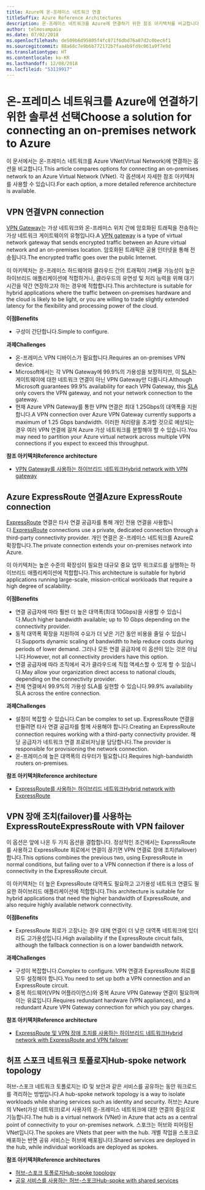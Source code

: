 ```yaml
---
title: Azure에 온-프레미스 네트워크 연결
titleSuffix: Azure Reference Architectures
description: 온-프레미스 네트워크를 Azure에 연결하기 위한 참조 아키텍처를 비교합니다.
author: telmosampaio
ms.date: 07/02/2018
ms.openlocfilehash: de509b6d95805f4fc871f6dbd76a87d2c0bec6f1
ms.sourcegitcommit: 88a68c7e9b6b772172b7faa4b9fd9c061a9f7e9d
ms.translationtype: HT
ms.contentlocale: ko-KR
ms.lasthandoff: 12/08/2018
ms.locfileid: "53119917"
---
```

# <a name="choose-a-solution-for-connecting-an-on-premises-network-to-azure"></a><span data-ttu-id="7748b-103">온-프레미스 네트워크를 Azure에 연결하기 위한 솔루션 선택</span><span class="sxs-lookup"><span data-stu-id="7748b-103">Choose a solution for connecting an on-premises network to Azure</span></span>

<span data-ttu-id="7748b-104">이 문서에서는 온-프레미스 네트워크를 Azure VNet(Virtual Network)에 연결하는 옵션을 비교합니다.</span><span class="sxs-lookup"><span data-stu-id="7748b-104">This article compares options for connecting an on-premises network to an Azure Virtual Network (VNet).</span></span> <span data-ttu-id="7748b-105">각 옵션에서 자세한 참조 아키텍처를 사용할 수 있습니다.</span><span class="sxs-lookup"><span data-stu-id="7748b-105">For each option, a more detailed reference architecture is available.</span></span>

## <a name="vpn-connection"></a><span data-ttu-id="7748b-106">VPN 연결</span><span class="sxs-lookup"><span data-stu-id="7748b-106">VPN connection</span></span>

<span data-ttu-id="7748b-107">[VPN Gateway](/azure/vpn-gateway/vpn-gateway-about-vpngateways)는 가상 네트워크와 온-프레미스 위치 간에 암호화된 트래픽을 전송하는 가상 네트워크 게이트웨이의 유형입니다.</span><span class="sxs-lookup"><span data-stu-id="7748b-107">A [VPN gateway](/azure/vpn-gateway/vpn-gateway-about-vpngateways) is a type of virtual network gateway that sends encrypted traffic between an Azure virtual network and an on-premises location.</span></span> <span data-ttu-id="7748b-108">암호화된 트래픽은 공용 인터넷을 통해 전송됩니다.</span><span class="sxs-lookup"><span data-stu-id="7748b-108">The encrypted traffic goes over the public Internet.</span></span>

<span data-ttu-id="7748b-109">이 아키텍처는 온-프레미스 하드웨어와 클라우드 간의 트래픽이 가벼울 가능성이 높은 하이브리드 애플리케이션에 적합하거나, 클라우드의 유연성 및 처리 능력을 위해 대기 시간을 약간 연장하고자 하는 경우에 적합합니다.</span><span class="sxs-lookup"><span data-stu-id="7748b-109">This architecture is suitable for hybrid applications where the traffic between on-premises hardware and the cloud is likely to be light, or you are willing to trade slightly extended latency for the flexibility and processing power of the cloud.</span></span>

<span data-ttu-id="7748b-110">**이점**</span><span class="sxs-lookup"><span data-stu-id="7748b-110">**Benefits**</span></span>

- <span data-ttu-id="7748b-111">구성이 간단합니다.</span><span class="sxs-lookup"><span data-stu-id="7748b-111">Simple to configure.</span></span>

<span data-ttu-id="7748b-112">**과제**</span><span class="sxs-lookup"><span data-stu-id="7748b-112">**Challenges**</span></span>

- <span data-ttu-id="7748b-113">온-프레미스 VPN 디바이스가 필요합니다.</span><span class="sxs-lookup"><span data-stu-id="7748b-113">Requires an on-premises VPN device.</span></span>
- <span data-ttu-id="7748b-114">Microsoft에서는 각 VPN Gateway에 99.9%의 가용성을 보장하지만, 이 [SLA](https://azure.microsoft.com/support/legal/sla/vpn-gateway/)는 게이트웨이에 대한 네트워크 연결이 아닌 VPN Gateway만 다룹니다.</span><span class="sxs-lookup"><span data-stu-id="7748b-114">Although Microsoft guarantees 99.9% availability for each VPN Gateway, this [SLA](https://azure.microsoft.com/support/legal/sla/vpn-gateway/) only covers the VPN gateway, and not your network connection to the gateway.</span></span>
- <span data-ttu-id="7748b-115">현재 Azure VPN Gateway를 통한 VPN 연결은 최대 1.25Gbps의 대역폭을 지원합니다.</span><span class="sxs-lookup"><span data-stu-id="7748b-115">A VPN connection over Azure VPN Gateway currently supports a maximum of 1.25 Gbps bandwidth.</span></span> <span data-ttu-id="7748b-116">이러한 처리량을 초과할 것으로 예상되는 경우 여러 VPN 연결에 걸쳐 Azure 가상 네트워크를 분할해야 할 수 있습니다.</span><span class="sxs-lookup"><span data-stu-id="7748b-116">You may need to partition your Azure virtual network across multiple VPN connections if you expect to exceed this throughput.</span></span>

<span data-ttu-id="7748b-117">**참조 아키텍처**</span><span class="sxs-lookup"><span data-stu-id="7748b-117">**Reference architecture**</span></span>

- [<span data-ttu-id="7748b-118">VPN Gateway를 사용하는 하이브리드 네트워크</span><span class="sxs-lookup"><span data-stu-id="7748b-118">Hybrid network with VPN gateway</span></span>](./vpn.md)

## <a name="azure-expressroute-connection"></a><span data-ttu-id="7748b-119">Azure ExpressRoute 연결</span><span class="sxs-lookup"><span data-stu-id="7748b-119">Azure ExpressRoute connection</span></span>

<span data-ttu-id="7748b-120">[ExpressRoute](/azure/expressroute/) 연결은 타사 연결 공급자를 통해 개인 전용 연결을 사용합니다.</span><span class="sxs-lookup"><span data-stu-id="7748b-120">[ExpressRoute](/azure/expressroute/) connections use a private, dedicated connection through a third-party connectivity provider.</span></span> <span data-ttu-id="7748b-121">개인 연결은 온-프레미스 네트워크를 Azure로 확장합니다.</span><span class="sxs-lookup"><span data-stu-id="7748b-121">The private connection extends your on-premises network into Azure.</span></span> 

<span data-ttu-id="7748b-122">이 아키텍처는 높은 수준의 확장성이 필요한 대규모 중요 업무 워크로드를 실행하는 하이브리드 애플리케이션에 적합합니다.</span><span class="sxs-lookup"><span data-stu-id="7748b-122">This architecture is suitable for hybrid applications running large-scale, mission-critical workloads that require a high degree of scalability.</span></span> 

<span data-ttu-id="7748b-123">**이점**</span><span class="sxs-lookup"><span data-stu-id="7748b-123">**Benefits**</span></span>

- <span data-ttu-id="7748b-124">연결 공급자에 따라 훨씬 더 높은 대역폭(최대 10Gbps)을 사용할 수 있습니다.</span><span class="sxs-lookup"><span data-stu-id="7748b-124">Much higher bandwidth available; up to 10 Gbps depending on the connectivity provider.</span></span>
- <span data-ttu-id="7748b-125">동적 대역폭 확장을 지원하여 수요가 더 낮은 기간 동안 비용을 줄일 수 있습니다.</span><span class="sxs-lookup"><span data-stu-id="7748b-125">Supports dynamic scaling of bandwidth to help reduce costs during periods of lower demand.</span></span> <span data-ttu-id="7748b-126">그러나 모든 연결 공급자에 이 옵션이 있는 것은 아닙니다.</span><span class="sxs-lookup"><span data-stu-id="7748b-126">However, not all connectivity providers have this option.</span></span>
- <span data-ttu-id="7748b-127">연결 공급자에 따라 조직에서 국가 클라우드에 직접 액세스할 수 있게 할 수 있습니다.</span><span class="sxs-lookup"><span data-stu-id="7748b-127">May allow your organization direct access to national clouds, depending on the connectivity provider.</span></span>
- <span data-ttu-id="7748b-128">전체 연결에서 99.9%의 가용성 SLA를 실현할 수 있습니다.</span><span class="sxs-lookup"><span data-stu-id="7748b-128">99.9% availability SLA across the entire connection.</span></span>

<span data-ttu-id="7748b-129">**과제**</span><span class="sxs-lookup"><span data-stu-id="7748b-129">**Challenges**</span></span>

- <span data-ttu-id="7748b-130">설정이 복잡할 수 있습니다.</span><span class="sxs-lookup"><span data-stu-id="7748b-130">Can be complex to set up.</span></span> <span data-ttu-id="7748b-131">ExpressRoute 연결을 만들려면 타사 연결 공급자를 함께 사용해야 합니다.</span><span class="sxs-lookup"><span data-stu-id="7748b-131">Creating an ExpressRoute connection requires working with a third-party connectivity provider.</span></span> <span data-ttu-id="7748b-132">해당 공급자가 네트워크 연결 프로비저닝을 담당합니다.</span><span class="sxs-lookup"><span data-stu-id="7748b-132">The provider is responsible for provisioning the network connection.</span></span>
- <span data-ttu-id="7748b-133">온-프레미스에 높은 대역폭의 라우터가 필요합니다.</span><span class="sxs-lookup"><span data-stu-id="7748b-133">Requires high-bandwidth routers on-premises.</span></span>

<span data-ttu-id="7748b-134">**참조 아키텍처**</span><span class="sxs-lookup"><span data-stu-id="7748b-134">**Reference architecture**</span></span>

- [<span data-ttu-id="7748b-135">ExpressRoute를 사용하는 하이브리드 네트워크</span><span class="sxs-lookup"><span data-stu-id="7748b-135">Hybrid network with ExpressRoute</span></span>](./expressroute.md)

## <a name="expressroute-with-vpn-failover"></a><span data-ttu-id="7748b-136">VPN 장애 조치(failover)를 사용하는 ExpressRoute</span><span class="sxs-lookup"><span data-stu-id="7748b-136">ExpressRoute with VPN failover</span></span>

<span data-ttu-id="7748b-137">이 옵션은 앞에 나온 두 가지 옵션을 결합합니다. 정상적인 조건에서는 ExpressRoute를 사용하고 ExpressRoute 회로에서 연결이 끊기면 VPN 연결로 장애 조치(failover)합니다.</span><span class="sxs-lookup"><span data-stu-id="7748b-137">This options combines the previous two, using ExpressRoute in normal conditions, but failing over to a VPN connection if there is a loss of connectivity in the ExpressRoute circuit.</span></span>

<span data-ttu-id="7748b-138">이 아키텍처는 더 높은 ExpressRoute 대역폭도 필요하고 고가용성 네트워크 연결도 필요한 하이브리드 애플리케이션에 적합합니다.</span><span class="sxs-lookup"><span data-stu-id="7748b-138">This architecture is suitable for hybrid applications that need the higher bandwidth of ExpressRoute, and also require highly available network connectivity.</span></span> 

<span data-ttu-id="7748b-139">**이점**</span><span class="sxs-lookup"><span data-stu-id="7748b-139">**Benefits**</span></span>

- <span data-ttu-id="7748b-140">ExpressRoute 회로가 고장나는 경우 대체 연결이 더 낮은 대역폭 네트워크에 있더라도 고가용성입니다.</span><span class="sxs-lookup"><span data-stu-id="7748b-140">High availability if the ExpressRoute circuit fails, although the fallback connection is on a lower bandwidth network.</span></span>

<span data-ttu-id="7748b-141">**과제**</span><span class="sxs-lookup"><span data-stu-id="7748b-141">**Challenges**</span></span>

- <span data-ttu-id="7748b-142">구성이 복잡합니다.</span><span class="sxs-lookup"><span data-stu-id="7748b-142">Complex to configure.</span></span> <span data-ttu-id="7748b-143">VPN 연결과 ExpressRoute 회로를 모두 설정해야 합니다.</span><span class="sxs-lookup"><span data-stu-id="7748b-143">You need to set up both a VPN connection and an ExpressRoute circuit.</span></span>
- <span data-ttu-id="7748b-144">중복 하드웨어(VPN 어플라이언스)와 중복 Azure VPN Gateway 연결이 필요하며 이는 유료입니다.</span><span class="sxs-lookup"><span data-stu-id="7748b-144">Requires redundant hardware (VPN appliances), and a redundant Azure VPN Gateway connection for which you pay charges.</span></span>

<span data-ttu-id="7748b-145">**참조 아키텍처**</span><span class="sxs-lookup"><span data-stu-id="7748b-145">**Reference architecture**</span></span>

- [<span data-ttu-id="7748b-146">ExpressRoute 및 VPN 장애 조치를 사용하는 하이브리드 네트워크</span><span class="sxs-lookup"><span data-stu-id="7748b-146">Hybrid network with ExpressRoute and VPN failover</span></span>](./expressroute-vpn-failover.md)

## <a name="hub-spoke-network-topology"></a><span data-ttu-id="7748b-147">허프 스포크 네트워크 토폴로지</span><span class="sxs-lookup"><span data-stu-id="7748b-147">Hub-spoke network topology</span></span>

<span data-ttu-id="7748b-148">허브-스포크 네트워크 토폴로지는 ID 및 보안과 같은 서비스를 공유하는 동안 워크로드를 격리하는 방법입니다.</span><span class="sxs-lookup"><span data-stu-id="7748b-148">A hub-spoke network topology is a way to isolate workloads while sharing services such as identity and security.</span></span> <span data-ttu-id="7748b-149">허브는 Azure의 VNet(가상 네트워크)로서 사용자의 온-프레미스 네트워크에 대한 연결의 중심으로 기능합니다.</span><span class="sxs-lookup"><span data-stu-id="7748b-149">The hub is a virtual network (VNet) in Azure that acts as a central point of connectivity to your on-premises network.</span></span> <span data-ttu-id="7748b-150">스포크는 허브와 피어링된 VNet입니다.</span><span class="sxs-lookup"><span data-stu-id="7748b-150">The spokes are VNets that peer with the hub.</span></span> <span data-ttu-id="7748b-151">개별 작업을 스포크로 배포하는 반면 공유 서비스는 허브에 배포됩니다.</span><span class="sxs-lookup"><span data-stu-id="7748b-151">Shared services are deployed in the hub, while individual workloads are deployed as spokes.</span></span>

<span data-ttu-id="7748b-152">**참조 아키텍처**</span><span class="sxs-lookup"><span data-stu-id="7748b-152">**Reference architectures**</span></span>

- [<span data-ttu-id="7748b-153">허브-스포크 토폴로지</span><span class="sxs-lookup"><span data-stu-id="7748b-153">Hub-spoke topology</span></span>](./hub-spoke.md)
- [<span data-ttu-id="7748b-154">공유 서비스를 사용하는 허브-스포크</span><span class="sxs-lookup"><span data-stu-id="7748b-154">Hub-spoke with shared services</span></span>](./shared-services.md)
